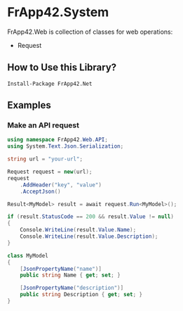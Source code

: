 ﻿# FrApp42.System

FrApp42.Web is collection of classes for web operations:
* Request

## How to Use this Library?

```nuget
Install-Package FrApp42.Net
```

## Examples

### Make an API request

```csharp
using namespace FrApp42.Web.API;
using System.Text.Json.Serialization;

string url = "your-url";

Request request = new(url);
request
    .AddHeader("key", "value")
    .AcceptJson()

Result<MyModel> result = await request.Run<MyModel>();

if (result.StatusCode == 200 && result.Value != null)
{
    Console.WriteLine(result.Value.Name);
    Console.WriteLine(result.Value.Description);
}

class MyModel
{
    [JsonPropertyName("name")]
    public string Name { get; set; }

    [JsonPropertyName("description")]
    public string Description { get; set; }
}
```
